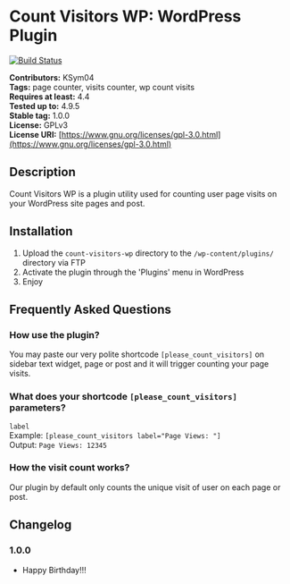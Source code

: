# Count Visitors WP: WordPress Plugin #

[![Build Status](https://travis-ci.org/KSym04/count-visitors-wp.svg?branch=master)](https://travis-ci.org/KSym04/count-visitors-wp)

**Contributors:** KSym04\
**Tags:** page counter, visits counter, wp count visits\
**Requires at least:** 4.4\
**Tested up to:** 4.9.5\
**Stable tag:** 1.0.0\
**License:** GPLv3\
**License URI:** [https://www.gnu.org/licenses/gpl-3.0.html](https://www.gnu.org/licenses/gpl-3.0.html)

## Description ##

Count Visitors WP is a plugin utility used for counting user page visits on your WordPress site pages and post.  

## Installation ##

1. Upload the `count-visitors-wp` directory to the `/wp-content/plugins/` directory via FTP
2. Activate the plugin through the 'Plugins' menu in WordPress
3. Enjoy

## Frequently Asked Questions ##

### How use the plugin? ###

You may paste our very polite shortcode `[please_count_visitors]` on sidebar text widget, page or post and it will trigger counting your page visits.

### What does your shortcode `[please_count_visitors]` parameters? ###

`label`\
Example: `[please_count_visitors label="Page Views: "]`\
Output: `Page Views: 12345`

### How the visit count works? ###

Our plugin by default only counts the unique visit of user on each page or post.

## Changelog ##

### 1.0.0 ###
* Happy Birthday!!!
